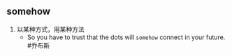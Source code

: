## somehow
1. 以某种方式，用某种方法
   * So you have to trust that the dots will `somehow` connect in your future. #乔布斯 
